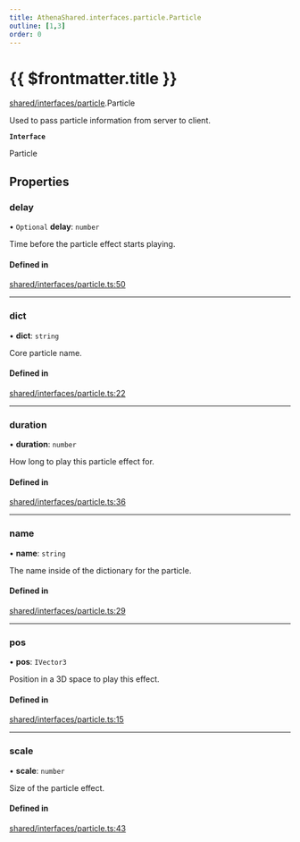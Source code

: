 ```yaml
---
title: AthenaShared.interfaces.particle.Particle
outline: [1,3]
order: 0
---
```


# {{ $frontmatter.title }}


[shared/interfaces/particle](../modules/shared_interfaces_particle.md).Particle

Used to pass particle information from server to client.

**`Interface`**

Particle

## Properties

### delay

• `Optional` **delay**: `number`

Time before the particle effect starts playing.

#### Defined in

[shared/interfaces/particle.ts:50](https://github.com/Stuyk/altv-athena/blob/16c490d/src/core/shared/interfaces/particle.ts#L50)

___

### dict

• **dict**: `string`

Core particle name.

#### Defined in

[shared/interfaces/particle.ts:22](https://github.com/Stuyk/altv-athena/blob/16c490d/src/core/shared/interfaces/particle.ts#L22)

___

### duration

• **duration**: `number`

How long to play this particle effect for.

#### Defined in

[shared/interfaces/particle.ts:36](https://github.com/Stuyk/altv-athena/blob/16c490d/src/core/shared/interfaces/particle.ts#L36)

___

### name

• **name**: `string`

The name inside of the dictionary for the particle.

#### Defined in

[shared/interfaces/particle.ts:29](https://github.com/Stuyk/altv-athena/blob/16c490d/src/core/shared/interfaces/particle.ts#L29)

___

### pos

• **pos**: `IVector3`

Position in a 3D space to play this effect.

#### Defined in

[shared/interfaces/particle.ts:15](https://github.com/Stuyk/altv-athena/blob/16c490d/src/core/shared/interfaces/particle.ts#L15)

___

### scale

• **scale**: `number`

Size of the particle effect.

#### Defined in

[shared/interfaces/particle.ts:43](https://github.com/Stuyk/altv-athena/blob/16c490d/src/core/shared/interfaces/particle.ts#L43)
